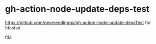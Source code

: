 # gh-action-node-update-deps-test
https://github.com/neverendingqs/gh-action-node-update-depsTest for 
fdasfsd


fda
